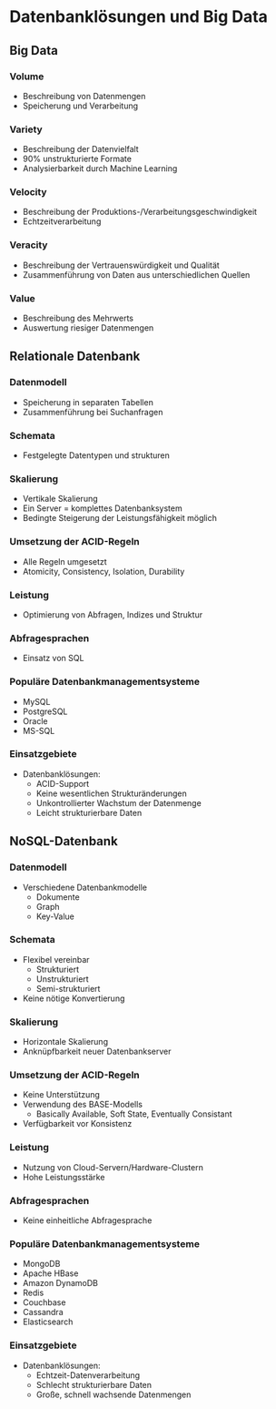 # Datenbanklösungen und Big Data

## Big Data

### Volume
- Beschreibung von Datenmengen
- Speicherung und Verarbeitung

### Variety
- Beschreibung der Datenvielfalt
- 90% unstrukturierte Formate
- Analysierbarkeit durch Machine Learning

### Velocity
- Beschreibung der Produktions-/Verarbeitungsgeschwindigkeit
- Echtzeitverarbeitung

### Veracity
- Beschreibung der Vertrauenswürdigkeit und Qualität
- Zusammenführung von Daten aus unterschiedlichen Quellen

### Value
- Beschreibung des Mehrwerts
- Auswertung riesiger Datenmengen

## Relationale Datenbank

### Datenmodell
- Speicherung in separaten Tabellen
- Zusammenführung bei Suchanfragen

### Schemata
- Festgelegte Datentypen und strukturen

### Skalierung
- Vertikale Skalierung
- Ein Server = komplettes Datenbanksystem
- Bedingte Steigerung der Leistungsfähigkeit möglich

### Umsetzung der ACID-Regeln
- Alle Regeln umgesetzt
- Atomicity, Consistency, Isolation, Durability

### Leistung
- Optimierung von Abfragen, Indizes und Struktur

### Abfragesprachen
- Einsatz von SQL

### Populäre Datenbankmanagementsysteme
- MySQL
- PostgreSQL
- Oracle
- MS-SQL

### Einsatzgebiete
- Datenbanklösungen:
  - ACID-Support
  - Keine wesentlichen Strukturänderungen
  - Unkontrollierter Wachstum der Datenmenge
  - Leicht strukturierbare Daten
 
## NoSQL-Datenbank

### Datenmodell
- Verschiedene Datenbankmodelle
  - Dokumente
  - Graph
  - Key-Value
 
### Schemata
- Flexibel vereinbar
  - Strukturiert
  - Unstrukturiert
  - Semi-strukturiert
- Keine nötige Konvertierung

### Skalierung
- Horizontale Skalierung
- Anknüpfbarkeit neuer Datenbankserver

### Umsetzung der ACID-Regeln
- Keine Unterstützung
- Verwendung des BASE-Modells
  - Basically Available, Soft State, Eventually Consistant
- Verfügbarkeit vor Konsistenz

### Leistung
- Nutzung von Cloud-Servern/Hardware-Clustern
- Hohe Leistungsstärke

### Abfragesprachen
- Keine einheitliche Abfragesprache

### Populäre Datenbankmanagementsysteme
- MongoDB
- Apache HBase
- Amazon DynamoDB
- Redis
- Couchbase
- Cassandra
- Elasticsearch

### Einsatzgebiete
- Datenbanklösungen:
  - Echtzeit-Datenverarbeitung
  - Schlecht strukturierbare Daten
  - Große, schnell wachsende Datenmengen
